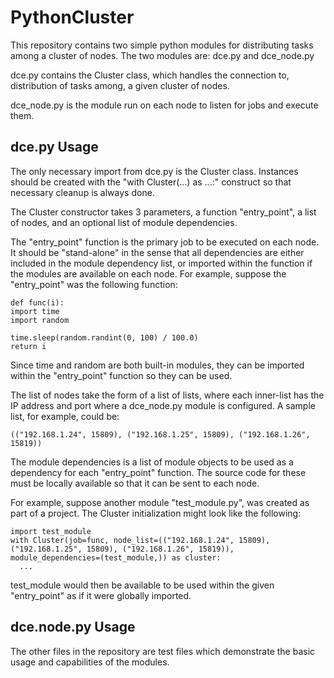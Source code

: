 # PythonCluster

This repository contains two simple python modules for distributing tasks among a cluster of nodes. The two modules are: dce.py and dce_node.py

dce.py contains the Cluster class, which handles the connection to, distribution of tasks among, a given cluster of nodes.

dce_node.py is the module run on each node to listen for jobs and execute them. 

## dce.py Usage
The only necessary import from dce.py is the Cluster class. Instances should be created with the "with Cluster(...) as ...:" construct so that necessary cleanup is always done. 

The Cluster constructor takes 3 parameters, a function "entry_point", a list of nodes, and an optional list of module dependencies. 

The "entry_point" function is the primary job to be executed on each node. It should be "stand-alone" in the sense that all dependencies are either included in the module dependency list, or imported within the function if the modules are available on each node. For example, suppose the "entry_point" was the following function:  

    def func(i):
    import time
    import random

    time.sleep(random.randint(0, 100) / 100.0)
    return i

Since time and random are both built-in modules, they can be imported within the "entry_point" function so they can be used.

The list of nodes take the form of a list of lists, where each inner-list has the IP address and port where a dce_node.py module is configured. A sample list, for example, could be:  

    (("192.168.1.24", 15809), ("192.168.1.25", 15809), ("192.168.1.26", 15819))  

The module dependencies is a list of module objects to be used as a dependency for each "entry_point" function. The source code for these must be locally available so that it can be sent to each node. 

For example, suppose another module "test_module.py", was created as part of a project. The Cluster initialization might look like the following:

    import test_module
    with Cluster(job=func, node_list=(("192.168.1.24", 15809), ("192.168.1.25", 15809), ("192.168.1.26", 15819)), module_dependencies=(test_module,)) as cluster:
      ...

test_module would then be available to be used within the given "entry_point" as if it were globally imported. 

## dce.node.py Usage

The other files in the repository are test files which demonstrate the basic usage and capabilities of the modules. 
